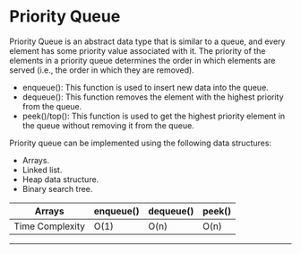 # Priority Queue

Priority Queue is an abstract data type that is similar to a queue, and every element has some priority value associated with it. The priority of the elements in a priority queue determines the order in which elements are served (i.e., the order in which they are removed). <br>

* enqueue(): This function is used to insert new data into the queue.
* dequeue(): This function removes the element with the highest priority from the queue.
* peek()/top(): This function is used to get the highest priority element in the queue without removing it from the queue.

Priority queue can be implemented using the following data structures: 

* Arrays.
* Linked list.
* Heap data structure.
* Binary search tree.

| Arrays  | enqueue()  | dequeue()  | peek()  |
|---|---|---|---|
| Time Complexity  | O(1)  | O(n)  |  O(n) |

<hr>

